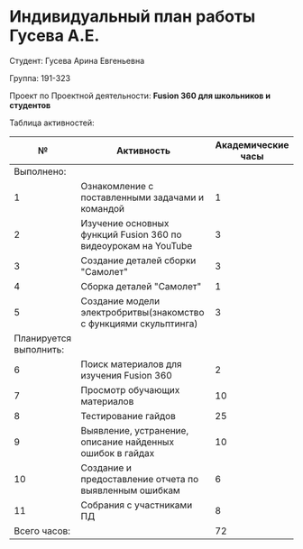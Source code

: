 # **Индивидуальный план работы Гусева А.Е.**

Студент: Гусева Арина Евгеньевна

Группа: 191-323

Проект по Проектной деятельности: **Fusion 360 для школьников и студентов**

Таблица активностей:

| № | Активность | Академические часы |
| --- | --- | --- |
| Выполнено: | | |
| 1 | Ознакомление с поставленными задачами и командой | 1 |
| 2 | Изучение основных функций Fusion 360 по видеоурокам на YouTube | 3 |
| 3 | Создание деталей сборки "Самолет" | 3 |
| 4 | Сборка деталей "Самолет" | 1 |
| 5 | Создание модели электробритвы(знакомство с функциями скульптинга) | 3 |
| Планируется выполнить: | | |
| 6 |Поиск материалов для изучения Fusion 360 | 2 |
| 7 | Просмотр обучающих материалов | 10 |
| 8 | Тестирование гайдов | 25 |
| 9 | Выявление, устранение, описание найденных ошибок в гайдах | 10 |
| 10 | Создание и предоставление отчета по выявленным ошибкам | 6 |
| 11 | Собрания с участниками ПД | 8 |
| Всего часов: |  | 72 |